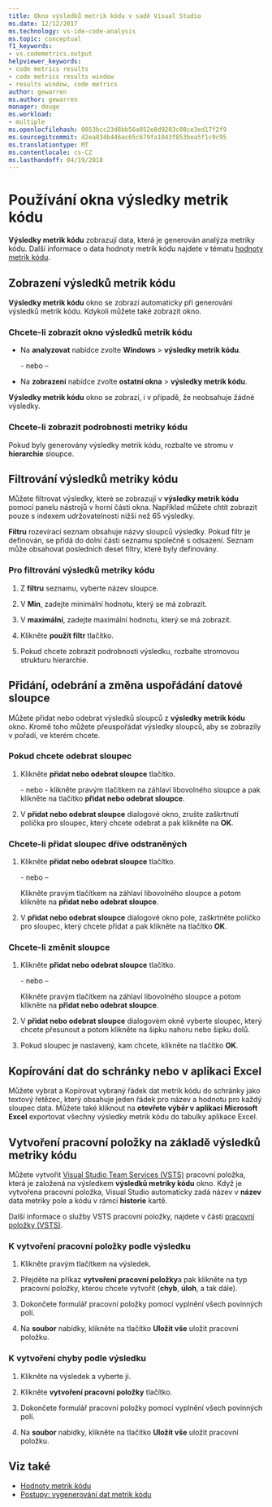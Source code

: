 ```yaml
---
title: Okno výsledků metrik kódu v sadě Visual Studio
ms.date: 12/12/2017
ms.technology: vs-ide-code-analysis
ms.topic: conceptual
f1_keywords:
- vs.codemetrics.output
helpviewer_keywords:
- code metrics results
- code metrics results window
- results window, code metrics
author: gewarren
ms.author: gewarren
manager: douge
ms.workload:
- multiple
ms.openlocfilehash: 0053bcc23d8bb56a052e8d9203c08ce3ed17f2f9
ms.sourcegitcommit: 42ea834b446ac65c679fa1043f853bea5f1c9c95
ms.translationtype: MT
ms.contentlocale: cs-CZ
ms.lasthandoff: 04/19/2018
---
```

# <a name="using-the-code-metrics-results-window"></a>Používání okna výsledky metrik kódu

**Výsledky metrik kódu** zobrazují data, která je generován analýza metriky kódu. Další informace o data hodnoty metrik kódu najdete v tématu [hodnoty metrik kódu](../code-quality/code-metrics-values.md).

## <a name="displaying-code-metrics-results"></a>Zobrazení výsledků metrik kódu

**Výsledky metrik kódu** okno se zobrazí automaticky při generování výsledků metrik kódu. Kdykoli můžete také zobrazit okno.

### <a name="to-display-the-code-metrics-results-window"></a>Chcete-li zobrazit okno výsledků metrik kódu

- Na **analyzovat** nabídce zvolte **Windows** > **výsledky metrik kódu**.

   \- nebo –

- Na **zobrazení** nabídce zvolte **ostatní okna** > **výsledky metrik kódu**.

**Výsledky metrik kódu** okno se zobrazí, i v případě, že neobsahuje žádné výsledky.

### <a name="to-view-code-metrics-details"></a>Chcete-li zobrazit podrobnosti metriky kódu

Pokud byly generovány výsledky metrik kódu, rozbalte ve stromu v **hierarchie** sloupce.

## <a name="filtering-code-metrics-results"></a>Filtrování výsledků metriky kódu

Můžete filtrovat výsledky, které se zobrazují v **výsledky metrik kódu** pomocí panelu nástrojů v horní části okna. Například můžete chtít zobrazit pouze s indexem udržovatelnosti nižší než 65 výsledky.

**Filtru** rozevírací seznam obsahuje názvy sloupců výsledky. Pokud filtr je definován, se přidá do dolní části seznamu společně s odsazení. Seznam může obsahovat posledních deset filtry, které byly definovány.

### <a name="to-filter-the-code-metrics-results"></a>Pro filtrování výsledků metriky kódu

1.  Z **filtru** seznamu, vyberte název sloupce.

2.  V **Min**, zadejte minimální hodnotu, který se má zobrazit.

3.  V **maximální**, zadejte maximální hodnotu, který se má zobrazit.

4.  Klikněte **použít filtr** tlačítko.

5.  Pokud chcete zobrazit podrobnosti výsledku, rozbalte stromovou strukturu hierarchie.

## <a name="adding-removing-and-rearranging-data-columns"></a>Přidání, odebrání a změna uspořádání datové sloupce

Můžete přidat nebo odebrat výsledků sloupců z **výsledky metrik kódu** okno. Kromě toho můžete přeuspořádat výsledky sloupců, aby se zobrazily v pořadí, ve kterém chcete.

### <a name="to-remove-a-column"></a>Pokud chcete odebrat sloupec

1. Klikněte **přidat nebo odebrat sloupce** tlačítko.

     \- nebo - klikněte pravým tlačítkem na záhlaví libovolného sloupce a pak klikněte na tlačítko **přidat nebo odebrat sloupce**.

1. V **přidat nebo odebrat sloupce** dialogové okno, zrušte zaškrtnutí políčka pro sloupec, který chcete odebrat a pak klikněte na **OK**.

### <a name="to-add-a-previously-removed-column"></a>Chcete-li přidat sloupec dříve odstraněných

1. Klikněte **přidat nebo odebrat sloupce** tlačítko.

     \- nebo –

     Klikněte pravým tlačítkem na záhlaví libovolného sloupce a potom klikněte na **přidat nebo odebrat sloupce**.

1. V **přidat nebo odebrat sloupce** dialogové okno pole, zaškrtněte políčko pro sloupec, který chcete přidat a pak klikněte na tlačítko **OK**.

### <a name="to-rearrange-columns"></a>Chcete-li změnit sloupce

1. Klikněte **přidat nebo odebrat sloupce** tlačítko.

     \- nebo –

     Klikněte pravým tlačítkem na záhlaví libovolného sloupce a potom klikněte na **přidat nebo odebrat sloupce**.

1. V **přidat nebo odebrat sloupce** dialogovém okně vyberte sloupec, který chcete přesunout a potom klikněte na šipku nahoru nebo šipku dolů.

1. Pokud sloupec je nastavený, kam chcete, klikněte na tlačítko **OK**.

## <a name="copying-data-to-the-clipboard-or-excel"></a>Kopírování dat do schránky nebo v aplikaci Excel

Můžete vybrat a Kopírovat vybraný řádek dat metrik kódu do schránky jako textový řetězec, který obsahuje jeden řádek pro název a hodnotu pro každý sloupec data. Můžete také kliknout na **otevřete výběr v aplikaci Microsoft Excel** exportovat všechny výsledky metrik kódu do tabulky aplikace Excel.

## <a name="creating-a-work-item-based-on-code-metric-results"></a>Vytvoření pracovní položky na základě výsledků metriky kódu

Můžete vytvořit [Visual Studio Team Services (VSTS)](/vsts/index) pracovní položka, která je založená na výsledkem **výsledků metriky kódu** okno. Když je vytvořena pracovní položka, Visual Studio automaticky zadá název v **název** data metriky pole a kódu v rámci **historie** kartě.

Další informace o služby VSTS pracovní položky, najdete v části [pracovní položky (VSTS)](/vsts/work/work-items/index).

### <a name="to-create-a-work-item-based-on-a-result"></a>K vytvoření pracovní položky podle výsledku

1.  Klikněte pravým tlačítkem na výsledek.

2.  Přejděte na příkaz **vytvoření pracovní položky**a pak klikněte na typ pracovní položky, kterou chcete vytvořit (**chyb**, **úloh**, a tak dále).

3.  Dokončete formulář pracovní položky pomocí vyplnění všech povinných polí.

4.  Na **soubor** nabídky, klikněte na tlačítko **Uložit vše** uložit pracovní položku.

### <a name="to-create-a-bug-based-on-a-result"></a>K vytvoření chyby podle výsledku

1.  Klikněte na výsledek a vyberte ji.

2.  Klikněte **vytvoření pracovní položky** tlačítko.

3.  Dokončete formulář pracovní položky pomocí vyplnění všech povinných polí.

4.  Na **soubor** nabídky, klikněte na tlačítko **Uložit vše** uložit pracovní položku.

## <a name="see-also"></a>Viz také

- [Hodnoty metrik kódu](../code-quality/code-metrics-values.md)
- [Postupy: vygenerování dat metrik kódu](../code-quality/how-to-generate-code-metrics-data.md)